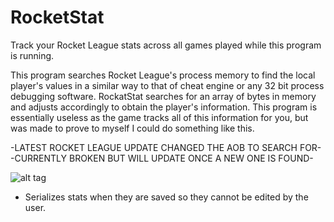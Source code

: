 # RocketStat
Track your Rocket League stats across all games played while this program is running.

This program searches Rocket League's process memory to find the local player's values in a similar way to that of cheat engine or any 32 bit process debugging software.
RockatStat searches for an array of bytes in memory and adjusts accordingly to obtain the player's information.
This program is essentially useless as the game tracks all of this information for you, but was made to prove to myself I could do something like this. 

-LATEST ROCKET LEAGUE UPDATE CHANGED THE AOB TO SEARCH FOR-
-CURRENTLY BROKEN BUT WILL UPDATE ONCE A NEW ONE IS FOUND-

![alt tag](http://i.imgur.com/t7glHA1.png)

* Serializes stats when they are saved so they cannot be edited by the user.